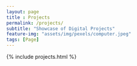 ```yaml
--- 
layout: page
title : Projects 
permalink: /projects/
subtitle: "Showcase of Digital Projects" 
feature-img: "assets/img/pexels/computer.jpeg"
tags: [Page]
---
```


{% include projects.html %}
